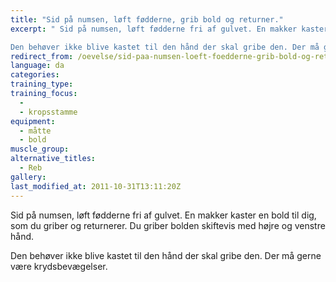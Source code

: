 ```yaml
---
title: "Sid på numsen, løft fødderne, grib bold og returner."
excerpt: " Sid på numsen, løft fødderne fri af gulvet. En makker kaster en bold til dig, som du griber og returnerer. Du kan lave en regel om at du skal gribe bolden skiftevis med højre og venstre hånd. 

Den behøver ikke blive kastet til den hånd der skal gribe den. Der må gerne være krydsbevægelser."
redirect_from: /oevelse/sid-paa-numsen-loeft-foedderne-grib-bold-og-returner-med-skiftende-haender
language: da
categories:
training_type: 
training_focus: 
  - 
  - kropsstamme
equipment:
  - måtte
  - bold
muscle_group:
alternative_titles:
  - Reb
gallery:
last_modified_at: 2011-10-31T13:11:20Z
---
```


 Sid på numsen, løft fødderne fri af gulvet. En makker kaster en bold til dig, som du griber og returnerer. Du griber bolden skiftevis med højre og venstre hånd.

Den behøver ikke blive kastet til den hånd der skal gribe den. Der må gerne være krydsbevægelser.
